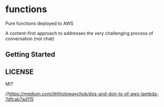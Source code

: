 # functions
Pure functions deployed to AWS

A content-first approach to addresses the very challenging process of conversation (not chat)

## Getting Started


## LICENSE
MIT

//https://medium.com/@tjholowaychuk/dos-and-don-ts-of-aws-lambda-7dfcab7ad115
